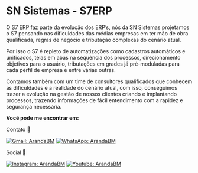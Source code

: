 #  SN Sistemas -  S7ERP

O S7 ERP faz parte da evolução dos ERP’s, nós da SN Sistemas projetamos o S7 pensando nas dificuldades das médias empresas em ter mão de obra qualificada, regras de negócio e tributação complexas do cenário atual.

Por isso o S7 é repleto de automatizações como cadastros automáticos e unificados, telas em abas na sequência dos processos, direcionamento objetivos para o usuário, tributações em grades já pré-moduladas para cada perfil de empresa e entre várias outras.

Contamos também com um time de consultores qualificados que conhecem as dificuldades e a realidade do cenário atual, com isso, conseguimos trazer a evolução na gestão de nossos clientes criando e implantando processos, trazendo informações de fácil entendimento com a rapidez e segurança necessária.

**Você pode me encontrar em:**

Contato :iphone:

[![Gmail: ArandaBM](https://img.shields.io/badge/Gmail-D14836?style=for-the-badge&logo=gmail&logoColor=white&link=mailto:rh@snsistemas.com)](mailto:rh@snsistemas.com)
[![WhatsApp: ArandaBM](https://img.shields.io/badge/WhatsApp-25D366?style=for-the-badge&logo=whatsapp&logoColor=white&link=https://api.whatsapp.com/send?phone=5562992047707)](https://api.whatsapp.com/send?phone=5562992047707)

Social :speech_balloon:

[![Instagram: ArandaBM](https://img.shields.io/badge/Instagram-E4405F?style=for-the-badge&logo=instagram&logoColor=white&link=https://www.instagram.com/snsistemas_s7/?hl=pt-br)](https://www.instagram.com/snsistemas_s7/?hl=pt-br)
[![Youtube: ArandaBM](https://img.shields.io/badge/YouTube-FF0000?style=for-the-badge&logo=youtube&logoColor=white&link=https://www.youtube.com/channel/UCPxRSjhOPLcAH0iDx6QpOSQ)](https://www.youtube.com/channel/UCPxRSjhOPLcAH0iDx6QpOSQ)
